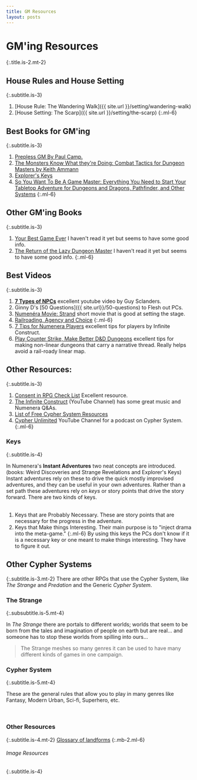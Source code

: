```yaml
---
title: GM Resources
layout: posts
---
```


# GM'ing Resources
{:.title.is-2.mt-2}

## House Rules and House Setting
{:.subtitle.is-3}

1. [House Rule: The Wandering Walk]({{ site.url }}/setting/wandering-walk)
2. [House Setting: The Scarp]({{ site.url }}/setting/the-scarp)
{:.ml-6}

## Best Books for GM'ing
{:.subtitle.is-3}

1. [Prepless GM By Paul Camp.](https://www.drivethrurpg.com/product/304745/The-Prepless-GM)
2. [The Monsters Know What they're Doing: Combat Tactics for Dungeon Masters by Keith Ammann](https://www.themonstersknow.com/)
3. [Explorer's Keys](https://www.drivethrurpg.com/product/285114/Explorers-Keys)
4. [So You Want To Be A Game Master: Everything You Need to Start Your Tabletop Adventure for Dungeons and Dragons, Pathfinder, and Other Systems](https://www.amazon.com/You-Want-Game-Master-Adventure_for/dp/1645679152) 
{:.ml-6}

## Other GM'ing Books
{:.subtitle.is-3}

1. [Your Best Game Ever](https://www.montecookgames.com/store/product/your-best-game-ever/) I haven't read it yet but seems to have some good info.
2. [The Return of the Lazy Dungeon Master](https://www.kickstarter.com/projects/slyflourish/return-of-the-lazy-dungeon-master) I haven't read it yet but seems to have some good info.
{:.ml-6}


## Best Videos
{:.subtitle.is-3}

1. [__7 Types of  NPCs__](https://youtu.be/PDwOlY4ot8s) excellent youtube video by Guy Sclanders.
2. Ginny D's [50 Questions]({{ site.url}}/50-questions) to Flesh out PCs.  
3. [Numenéra Movie: Strand](https://youtu.be/6xGDE0w0AYo) short movie that is good at setting the stage.
4. [Railroading, Agency and Choice](https://youtu.be/KqIZytzzFKU)
{:.ml-6}
5. [7 Tips for Numenera Players](https://youtu.be/Bem0efD-i1o) excellent tips for players by Infinite Construct.
6. [Play Counter Strike, Make Better D&D Dungeons](https://youtu.be/biVZRIZereI) excellent tips for making non-linear dungeons that carry a narrative thread. Really helps avoid a rail-roady linear map. 

## Other Resources:
{:.subtitle.is-3}

1. [Consent in RPG Check List](https://www.montecookgames.com/consent-in-gaming/) Excellent resource.
2. [The Infinite Construct](https://www.youtube.com/c/THEINFINITECONSTRUCT) (YouTube Channel) has some great music and Numenera Q&As.
3. [List of Free Cypher System Resources](https://d20.rs/cypher-system-freebies)
4. [Cypher Unlimited](https://www.youtube.com/@CypherUnlimited) YouTube Channel for a podcast on Cypher System. 
{:.ml-6}


### Keys
{:.subtitle.is-4}

In Numenera's __Instant Adventures__ two neat concepts are introduced. (books: Weird Discoveries and Strange Revelations and Explorer's Keys) Instant adventures rely on these to drive the quick mostly improvised adventures, and they can be useful in your own adventures. Rather than a set path these adventures rely on _keys_ or story points that drive the story forward. There are two kinds of keys.  
<br>
1. Keys that are Probably Necessary.
These are story points that are necessary for the progress in the adventure.
2. Keys that Make things Interesting.
Their main purpose is to "inject drama into the meta-game."
{:.ml-6}
By using this keys the PCs don't know if it is a necessary key or one meant to make things interesting. They have to figure it out.

## Other Cypher Systems
{:.subtitle.is-3.mt-2}
There are other RPGs that use the Cypher System, like _The Strange_ and _Predation_ and the Generic _Cypher System_.

### The Strange
{:.subsubtitle.is-5.mt-4}

In _The Strange_ there are portals to different worlds; worlds that seem to be born from the tales and imagination of people on earth but are real... and someone has to stop these worlds from spilling into ours...

> The Strange meshes so many genres it can be used to have many different kinds of games in one campaign.

### Cypher System
{:.subtitle.is-5.mt-4}

These are the general rules that allow you to play in many genres like Fantasy, Modern Urban, Sci-fi, Superhero, etc.

<br>

### Other Resources
{:.subtitle.is-4.mt-2}
[Glossary of landforms](https://en.wikipedia.org/wiki/Glossary_of_landforms)
{:.mb-2.ml-6}

###### Image Resources
{:.subtitle.is-4}

<br>
